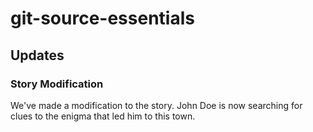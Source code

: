 # git-source-essentials
## Updates

### Story Modification
We've made a modification to the story. John Doe is now searching for clues to the enigma that led him to this town.
